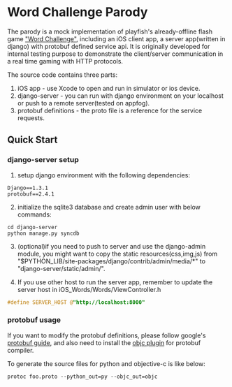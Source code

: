 Word Challenge Parody
=====================

The parody is a mock implementation of playfish's already-offline flash game ["Word Challenge"](http://www.playfish.com/?page=game_wordchallenge), including an iOS client app, a server app(written in django) with protobuf defined service api. It is originally developed for internal testing purpose to demonstrate the client/server communication in a real time gaming with HTTP protocols.

The source code contains three parts:

1. iOS app - use Xcode to open and run in simulator or ios device.
2. django-server - you can run with django environment on your localhost or push to a remote server(tested on appfog).
3. protobuf definitions - the proto file is a reference for the service requests.

## Quick Start

### django-server setup

1. setup django environment with the following dependencies:
```text
Django==1.3.1
protobuf==2.4.1
```

2. initialize the sqlite3 database and create admin user with below commands:
```shell
cd django-server
python manage.py syncdb
```

3. (optional)if you need to push to server and use the django-admin module, you might want to copy the static resources(css,img,js) from "$PYTHON_LIB/site-packages/django/contrib/admin/media/*" to "django-server/static/admin/".

4. If you use other host to run the server app, remember to update the server host in iOS_Words/Words/ViewController.h
```objective-c
#define SERVER_HOST @"http://localhost:8000"
``` 

### protobuf usage

If you want to modify the protobuf definitions, please follow google's [protobuf guide](https://developers.google.com/protocol-buffers/docs/overview), and also need to install the [objc plugin](http://code.google.com/p/protobuf/wiki/ThirdPartyAddOns) for protobuf compiler.

To generate the source files for python and objective-c is like below:
```shell
protoc foo.proto --python_out=py --objc_out=objc
```


